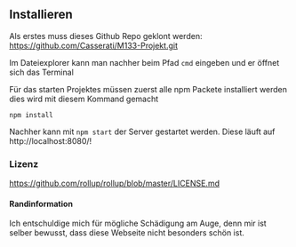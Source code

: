 ## Installieren
Als erstes muss dieses Github Repo geklont werden:
https://github.com/Casserati/M133-Projekt.git

Im Dateiexplorer kann man nachher beim Pfad 
```cmd```
eingeben und er öffnet sich das Terminal

Für das starten Projektes müssen zuerst alle npm Packete installiert werden dies wird mit diesem Kommand gemacht

```npm install``` 

Nachher kann mit 
```npm start``` 
der Server gestartet werden. 
Diese läuft auf http://localhost:8080/!

### Lizenz
https://github.com/rollup/rollup/blob/master/LICENSE.md


#### Randinformation
Ich entschuldige mich für mögliche Schädigung am Auge, denn mir ist selber bewusst, dass diese Webseite nicht besonders schön ist.
